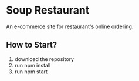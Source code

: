 # Soup Restaurant
An e-commerce site for restaurant's online ordering.

## How to Start?
1. download the repository
2. run npm install
3. run npm start
